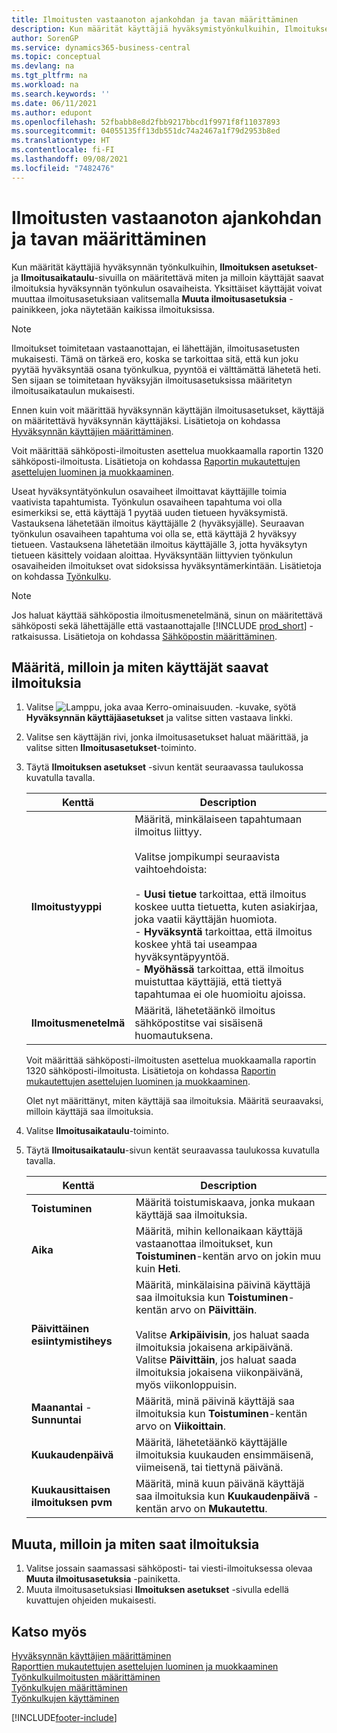 ```yaml
---
title: Ilmoitusten vastaanoton ajankohdan ja tavan määrittäminen
description: Kun määrität käyttäjiä hyväksymistyönkulkuihin, Ilmoituksen asetukset- ja Ilmoitusaikataulu-sivuilla on määritettävä miten ja milloin käyttäjät saavat ilmoituksia.
author: SorenGP
ms.service: dynamics365-business-central
ms.topic: conceptual
ms.devlang: na
ms.tgt_pltfrm: na
ms.workload: na
ms.search.keywords: ''
ms.date: 06/11/2021
ms.author: edupont
ms.openlocfilehash: 52fbabb8e8d2fbb9217bbcd1f9971f8f11037893
ms.sourcegitcommit: 04055135ff13db551dc74a2467a1f79d2953b8ed
ms.translationtype: HT
ms.contentlocale: fi-FI
ms.lasthandoff: 09/08/2021
ms.locfileid: "7482476"
---
```

# <a name="specify-when-and-how-to-receive-notifications"></a>Ilmoitusten vastaanoton ajankohdan ja tavan määrittäminen
Kun määrität käyttäjiä hyväksynnän työnkulkuihin, **Ilmoituksen asetukset**- ja **Ilmoitusaikataulu**-sivuilla on määritettävä miten ja milloin käyttäjät saavat ilmoituksia hyväksynnän työnkulun osavaiheista. Yksittäiset käyttäjät voivat muuttaa ilmoitusasetuksiaan valitsemalla **Muuta ilmoitusasetuksia** -painikkeen, joka näytetään kaikissa ilmoituksissa.  

> [!NOTE]
> Ilmoitukset toimitetaan vastaanottajan, ei lähettäjän, ilmoitusasetusten mukaisesti. Tämä on tärkeä ero, koska se tarkoittaa sitä, että kun joku pyytää hyväksyntää osana työnkulkua, pyyntöä ei välttämättä lähetetä heti. Sen sijaan se toimitetaan hyväksyjän ilmoitusasetuksissa määritetyn ilmoitusaikataulun mukaisesti. 

 Ennen kuin voit määrittää hyväksynnän käyttäjän ilmoitusasetukset, käyttäjä on määritettävä hyväksynnän käyttäjäksi. Lisätietoja on kohdassa [Hyväksynnän käyttäjien määrittäminen](across-how-to-set-up-approval-users.md).  

 Voit määrittää sähköposti-ilmoitusten asettelua muokkaamalla raportin 1320 sähköposti-ilmoitusta. Lisätietoja on kohdassa [Raportin mukautettujen asettelujen luominen ja muokkaaminen](ui-how-create-custom-report-layout.md).  

 Useat hyväksyntätyönkulun osavaiheet ilmoittavat käyttäjille toimia vaativista tapahtumista. Työnkulun osavaiheen tapahtuma voi olla esimerkiksi se, että käyttäjä 1 pyytää uuden tietueen hyväksymistä. Vastauksena lähetetään ilmoitus käyttäjälle 2 (hyväksyjälle). Seuraavan työnkulun osavaiheen tapahtuma voi olla se, että käyttäjä 2 hyväksyy tietueen. Vastauksena lähetetään ilmoitus käyttäjälle 3, jotta hyväksytyn tietueen käsittely voidaan aloittaa. Hyväksyntään liittyvien työnkulun osavaiheiden ilmoitukset ovat sidoksissa hyväksyntämerkintään. Lisätietoja on kohdassa [Työnkulku](across-workflow.md).  

> [!NOTE]
> Jos haluat käyttää sähköpostia ilmoitusmenetelmänä, sinun on määritettävä sähköposti sekä lähettäjälle että vastaanottajalle [!INCLUDE [prod_short](includes/prod_short.md)] -ratkaisussa. Lisätietoja on kohdassa [Sähköpostin määrittäminen](admin-how-setup-email.md).

## <a name="specify-when-and-how-users-receive-notifications"></a>Määritä, milloin ja miten käyttäjät saavat ilmoituksia  

1.  Valitse ![Lamppu, joka avaa Kerro-ominaisuuden.](media/ui-search/search_small.png "Kerro, mitä haluat tehdä") -kuvake, syötä **Hyväksynnän käyttäjäasetukset** ja valitse sitten vastaava linkki.  
2.  Valitse sen käyttäjän rivi, jonka ilmoitusasetukset haluat määrittää, ja valitse sitten **Ilmoitusasetukset**-toiminto.  
3.  Täytä **Ilmoituksen asetukset** -sivun kentät seuraavassa taulukossa kuvatulla tavalla.  

    |Kenttä|Description|  
    |---------------------------------|---------------------------------------|  
    |**Ilmoitustyyppi**|Määritä, minkälaiseen tapahtumaan ilmoitus liittyy.<br /><br /> Valitse jompikumpi seuraavista vaihtoehdoista:<br /><br /> -   **Uusi tietue** tarkoittaa, että ilmoitus koskee uutta tietuetta, kuten asiakirjaa, joka vaatii käyttäjän huomiota.<br />-   **Hyväksyntä** tarkoittaa, että ilmoitus koskee yhtä tai useampaa hyväksyntäpyyntöä.<br />-   **Myöhässä** tarkoittaa, että ilmoitus muistuttaa käyttäjiä, että tiettyä tapahtumaa ei ole huomioitu ajoissa.|  
    |**Ilmoitusmenetelmä**|Määritä, lähetetäänkö ilmoitus sähköpostitse vai sisäisenä huomautuksena.|

    Voit määrittää sähköposti-ilmoitusten asettelua muokkaamalla raportin 1320 sähköposti-ilmoitusta. Lisätietoja on kohdassa [Raportin mukautettujen asettelujen luominen ja muokkaaminen](ui-how-create-custom-report-layout.md).

    Olet nyt määrittänyt, miten käyttäjä saa ilmoituksia. Määritä seuraavaksi, milloin käyttäjä saa ilmoituksia.  

4.  Valitse **Ilmoitusaikataulu**-toiminto.  
5.  Täytä **Ilmoitusaikataulu**-sivun kentät seuraavassa taulukossa kuvatulla tavalla.  

    |Kenttä|Description|  
    |---------------------------------|---------------------------------------|  
    |**Toistuminen**|Määritä toistumiskaava, jonka mukaan käyttäjä saa ilmoituksia.|  
    |**Aika**|Määritä, mihin kellonaikaan käyttäjä vastaanottaa ilmoitukset, kun **Toistuminen**-kentän arvo on jokin muu kuin **Heti**.|  
    |**Päivittäinen esiintymistiheys**|Määritä, minkälaisina päivinä käyttäjä saa ilmoituksia kun **Toistuminen**-kentän arvo on **Päivittäin**.<br /><br /> Valitse **Arkipäivisin**, jos haluat saada ilmoituksia jokaisena arkipäivänä. Valitse **Päivittäin**, jos haluat saada ilmoituksia jokaisena viikonpäivänä, myös viikonloppuisin.|  
    |**Maanantai** - **Sunnuntai**|Määritä, minä päivinä käyttäjä saa ilmoituksia kun **Toistuminen**-kentän arvo on **Viikoittain**.|  
    |**Kuukaudenpäivä**|Määritä, lähetetäänkö käyttäjälle ilmoituksia kuukauden ensimmäisenä, viimeisenä, tai tiettynä päivänä.|  
    |**Kuukausittaisen ilmoituksen pvm**|Määritä, minä kuun päivänä käyttäjä saa ilmoituksia kun **Kuukaudenpäivä** -kentän arvo on **Mukautettu**.|  

## <a name="change-when-and-how-you-receive-notifications"></a>Muuta, milloin ja miten saat ilmoituksia  
1.  Valitse jossain saamassasi sähköposti- tai viesti-ilmoituksessa olevaa **Muuta ilmoitusasetuksia** -painiketta.  
2.  Muuta ilmoitusasetuksiasi **Ilmoituksen asetukset** -sivulla edellä kuvattujen ohjeiden mukaisesti.  

## <a name="see-also"></a>Katso myös  
 [Hyväksynnän käyttäjien määrittäminen](across-how-to-set-up-approval-users.md)   
 [Raporttien mukautettujen asettelujen luominen ja muokkaaminen](ui-how-create-custom-report-layout.md)   
 [Työnkulkuilmoitusten määrittäminen](across-setting-up-workflow-notifications.md)   
 [Työnkulkujen määrittäminen](across-set-up-workflows.md)   
 [Työnkulkujen käyttäminen](across-use-workflows.md)


[!INCLUDE[footer-include](includes/footer-banner.md)]